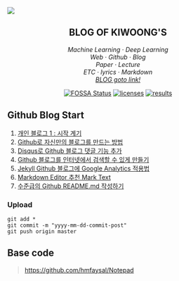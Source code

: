 <p align="center">

![](images/main.gif)  

</p>

<h2 align="center">BLOG OF KIWOONG'S</h2>

<p align="center">
  <em>
    Machine Learning
    · Deep Learning
  </em>
  <br />
  <em>
    Web
    · Github
    · Blog
  </em>
  <br />
  <em>
    Paper
    · Lecture
  </em>
  <br />
  <em>
    ETC
    · lyrics
    · Markdown
  </em>
  <br />
  <em>
    <a href="https://newhiwoong.github.io">
      BLOG goto link!
    </a>
  </em>
</p>

<p align="center">
  <a href="https://app.fossa.io/projects/git%2Bgithub.com%2Fnewhiwoong%2Fnewhiwoong.github.io?ref=badge_shield">
    <img alt="FOSSA Status" src="https://app.fossa.io/api/projects/git%2Bgithub.com%2Fnewhiwoong%2Fnewhiwoong.github.io.svg?type=shield"></a>
  <a href="https://opensource.org/licenses/MIT">
    <img alt="licenses" src="https://img.shields.io/badge/licenses-MIT-red.svg"></a>
  <a href="https://newhiwoong.github.io">
    <img alt="results" src="https://img.shields.io/badge/results-Web-blue.svg"></a>
</p>

## Github Blog Start
1. [개인 블로그 1 : 시작 계기](https://newhiwoong.github.io/webdevelopment/first-post)
2. [Github로 자신만의 블로그를 만드는 방법](https://newhiwoong.github.io/webdevelopment/%EB%B8%94%EB%A1%9C%EA%B7%B8-%EC%A0%9C%EC%9E%91%EB%B2%95)
3. [Disqus로 Github 블로그 댓글 기능 추가](https://newhiwoong.github.io/webdevelopment/Disqus%EB%A1%9C-Github-%EB%B8%94%EB%A1%9C%EA%B7%B8-%EB%8C%93%EA%B8%80-%EA%B8%B0%EB%8A%A5-%EC%B6%94%EA%B0%80)
4. [Github 블로그를 인터넷에서 검색할 수 있게 만들기](https://newhiwoong.github.io/webdevelopment/Github-%EB%B8%94%EB%A1%9C%EA%B7%B8%EB%A5%BC-%EA%B2%80%EC%83%89-%EA%B0%80%EB%8A%A5%ED%95%98%EA%B2%8C-%EB%A7%8C%EB%93%A4%EA%B8%B0)
5. [Jekyll Github 블로그에 Google Analytics 적용법](https://newhiwoong.github.io/webdevelopment/%EB%B8%94%EB%A1%9C%EA%B7%B8%EC%97%90-Google-Analytics-%EC%A0%81%EC%9A%A9%EB%B2%95)
6. [Markdown Editor 추천 Mark Text](https://newhiwoong.github.io/%EA%B8%B0%ED%83%80%20%EC%A0%95%EB%B3%B4%20%EA%B3%B5%EC%9C%A0/Markdown-Editor-%EC%B6%94%EC%B2%9C-Mark-Text)
7. [수준급의 Github README.md 작성하기](https://newhiwoong.github.io/%EA%B8%B0%ED%83%80%20%EC%A0%95%EB%B3%B4%20%EA%B3%B5%EC%9C%A0/%EC%88%98%EC%A4%80%EA%B8%89%EC%9D%98-Github-README.md-%EC%9E%91%EC%84%B1%ED%95%98%EA%B8%B0)

### Upload
```
git add *
git commit -m "yyyy-mm-dd-commit-post"
git push origin master
```


## Base code

> https://github.com/hmfaysal/Notepad
